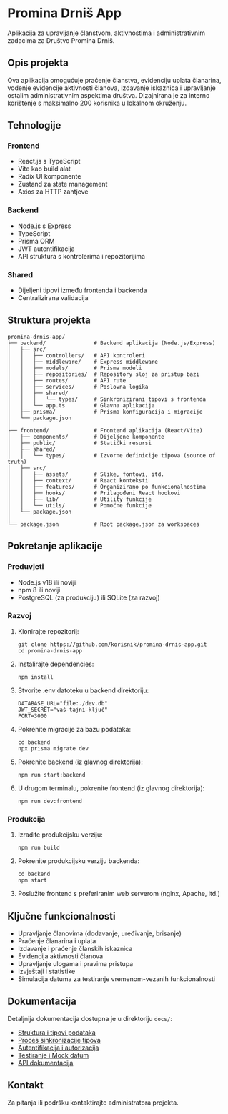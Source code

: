 # Promina Drniš App

Aplikacija za upravljanje članstvom, aktivnostima i administrativnim zadacima za Društvo Promina Drniš.

## Opis projekta

Ova aplikacija omogućuje praćenje članstva, evidenciju uplata članarina, vođenje evidencije aktivnosti članova, izdavanje iskaznica i upravljanje ostalim administrativnim aspektima društva. Dizajnirana je za interno korištenje s maksimalno 200 korisnika u lokalnom okruženju.

## Tehnologije

### Frontend
- React.js s TypeScript
- Vite kao build alat
- Radix UI komponente
- Zustand za state management
- Axios za HTTP zahtjeve

### Backend
- Node.js s Express
- TypeScript
- Prisma ORM
- JWT autentifikacija
- API struktura s kontrolerima i repozitorijima

### Shared
- Dijeljeni tipovi između frontenda i backenda
- Centralizirana validacija

## Struktura projekta

```
promina-drnis-app/
├── backend/               # Backend aplikacija (Node.js/Express)
│   ├── src/               
│   │   ├── controllers/   # API kontroleri
│   │   ├── middleware/    # Express middleware
│   │   ├── models/        # Prisma modeli
│   │   ├── repositories/  # Repository sloj za pristup bazi
│   │   ├── routes/        # API rute
│   │   ├── services/      # Poslovna logika
│   │   ├── shared/        
│   │   │   └── types/     # Sinkronizirani tipovi s frontenda
│   │   └── app.ts         # Glavna aplikacija
│   ├── prisma/            # Prisma konfiguracija i migracije
│   └── package.json
│
├── frontend/              # Frontend aplikacija (React/Vite)
│   ├── components/        # Dijeljene komponente
│   ├── public/            # Statički resursi
│   ├── shared/            
│   │   └── types/         # Izvorne definicije tipova (source of truth)
│   ├── src/
│   │   ├── assets/        # Slike, fontovi, itd.
│   │   ├── context/       # React konteksti
│   │   ├── features/      # Organizirano po funkcionalnostima
│   │   ├── hooks/         # Prilagođeni React hookovi
│   │   ├── lib/           # Utility funkcije
│   │   └── utils/         # Pomoćne funkcije
│   └── package.json
│
└── package.json           # Root package.json za workspaces
```

## Pokretanje aplikacije

### Preduvjeti
- Node.js v18 ili noviji
- npm 8 ili noviji
- PostgreSQL (za produkciju) ili SQLite (za razvoj)

### Razvoj

1. Klonirajte repozitorij:
   ```
   git clone https://github.com/korisnik/promina-drnis-app.git
   cd promina-drnis-app
   ```

2. Instalirajte dependencies:
   ```
   npm install
   ```

3. Stvorite .env datoteku u backend direktoriju:
   ```
   DATABASE_URL="file:./dev.db"
   JWT_SECRET="vaš-tajni-ključ"
   PORT=3000
   ```

4. Pokrenite migracije za bazu podataka:
   ```
   cd backend
   npx prisma migrate dev
   ```

5. Pokrenite backend (iz glavnog direktorija):
   ```
   npm run start:backend
   ```

6. U drugom terminalu, pokrenite frontend (iz glavnog direktorija):
   ```
   npm run dev:frontend
   ```

### Produkcija

1. Izradite produkcijsku verziju:
   ```
   npm run build
   ```

2. Pokrenite produkcijsku verziju backenda:
   ```
   cd backend
   npm start
   ```

3. Poslužite frontend s preferiranim web serverom (nginx, Apache, itd.)

## Ključne funkcionalnosti

- Upravljanje članovima (dodavanje, uređivanje, brisanje)
- Praćenje članarina i uplata
- Izdavanje i praćenje članskih iskaznica
- Evidencija aktivnosti članova
- Upravljanje ulogama i pravima pristupa
- Izvještaji i statistike
- Simulacija datuma za testiranje vremenom-vezanih funkcionalnosti

## Dokumentacija

Detaljnija dokumentacija dostupna je u direktoriju `docs/`:

- [Struktura i tipovi podataka](./docs/data-models.md)
- [Proces sinkronizacije tipova](./docs/type-sync-process.md)
- [Autentifikacija i autorizacija](./docs/auth-system.md)
- [Testiranje i Mock datum](./docs/testing.md)
- [API dokumentacija](./docs/api-docs.md)

## Kontakt

Za pitanja ili podršku kontaktirajte administratora projekta.